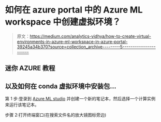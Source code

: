 # 如何在 azure portal 中的 Azure ML workspace 中创建虚拟环境？

> 原文：<https://medium.com/analytics-vidhya/how-to-create-virtual-environments-in-azure-ml-workspace-in-azure-portal-39245a34b370?source=collection_archive---------5----------------------->

## 迷你 AZURE 教程

## 以及如何在 conda 虚拟环境中安装包...

第 1 步:登录到 [Azure ML studio](http://ml.azure.com) 并创建一个新的笔记本，然后选择一个计算实例来运行该笔记本。

步骤 2:打开终端窗口(在搜索文件名的放大镜图标旁边)